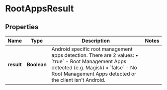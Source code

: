 

# RootAppsResult


## Properties

| Name | Type | Description | Notes |
|------------ | ------------- | ------------- | -------------|
|**result** | **Boolean** | Android specific root management apps detection. There are 2 values: • &#x60;true&#x60; - Root Management Apps detected (e.g. Magisk) • &#x60;false&#x60; - No Root Management Apps detected or the client isn&#39;t Android.  |  |



